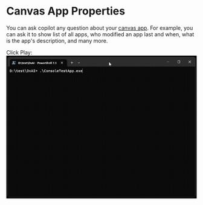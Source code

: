 # Canvas App Properties

You can ask copilot any question about your [canvas app](https://learn.microsoft.com/en-us/power-apps/maker/canvas-apps/getting-started). For example, you can ask it to show list of all apps, who modified an app last and when, what is the app's description, and many more.

Click Play:
![Canvas App](assets/images/CanvasProperties.gif)
